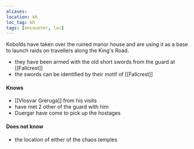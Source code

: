 ```yaml
---
aliases:
location: kh
loc_tag: kh
tags: [encounter, loc]
---
```


Kobolds have taken over the ruined manor house and are using it as a base to launch raids on travellers along the King's Road.

- they have been armed with the old short swords from the guard at [[Fallcrest]]
- the swords can be identified by their motif of [[Fallcrest]]

#### Knows
- [[Vlosvar Greruga]] from his visits
- have met 2 other of the guard with him
- Duergar have come to pick up the hostages
#### Does not know
- the location of either of the chaos temples